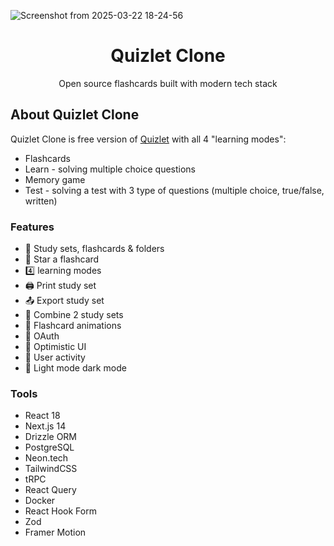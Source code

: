 
![Screenshot from 2025-03-22 18-24-56](https://github.com/user-attachments/assets/39637d80-1950-403a-9ac9-2470767f446c)

<p align="center">
	<h1 align="center"><b>Quizlet Clone</b></h1>
 <p align="center">
   Open source flashcards built with modern tech stack
</p>

## About Quizlet Clone

Quizlet Clone is free version of <a href="https://quizlet.com/">Quizlet</a> with all 4 "learning modes":

- Flashcards
- Learn - solving multiple choice questions
- Memory game
- Test - solving a test with 3 type of questions (multiple choice, true/false, written)

### Features

- 📁 Study sets, flashcards & folders
- 🌟 Star a flashcard
- 4️⃣ learning modes
- 🖨 Print study set
- 📤 Export study set
- 🔁 Combine 2 study sets
- 🎉 Flashcard animations
- 🔐 OAuth
- 📣 Optimistic UI
- 📅 User activity
- 🌙 Light mode dark mode

### Tools

- React 18
- Next.js 14
- Drizzle ORM
- PostgreSQL
- Neon.tech
- TailwindCSS
- tRPC
- React Query
- Docker
- React Hook Form
- Zod
- Framer Motion

